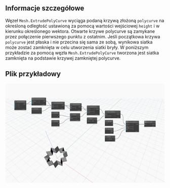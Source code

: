 ## Informacje szczegółowe
Węzeł `Mesh.ExtrudePolyCurve` wyciąga podaną krzywą złożoną `polycurve` na określoną odległość ustawioną za pomocą wartości wejściowej `height` i w kierunku określonego wektora. Otwarte krzywe polycurve są zamykane przez połączenie pierwszego punktu z ostatnim. Jeśli początkowa krzywa `polycurve` jest płaska i nie przecina się sama ze sobą, wynikowa siatka może zostać zamknięta w celu utworzenia siatki bryły.
W poniższym przykładzie za pomocą węzła `Mesh.ExtrudePolyCurve` tworzona jest siatka zamknięta na podstawie krzywej zamkniętej polycurve.

## Plik przykładowy

![Example](./Autodesk.DesignScript.Geometry.Mesh.ExtrudePolyCurve_img.jpg)
